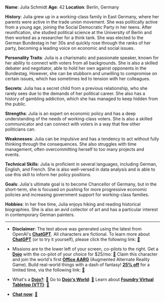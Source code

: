 **Name**: Julia Schmidt
**Age**: 42
**Location**: Berlin, Germany

**History**: Julia grew up in a working-class family in East Germany, where her parents were active in the trade union movement. She was politically active from a young age, joining the Social Democratic Party in her teens. After reunification, she studied political science at the University of Berlin and then worked as a researcher for a think tank. She was elected to the German Bundestag in her 30s and quickly rose through the ranks of her party, becoming a leading voice on economic and social issues.

**Personality Traits**: Julia is a charismatic and passionate speaker, known for her ability to connect with voters from all backgrounds. She is also a skilled debater and negotiator, able to hold her own against opponents in the Bundestag. However, she can be stubborn and unwilling to compromise on certain issues, which has sometimes led to tension with her colleagues.

**Secrets**: Julia has a secret child from a previous relationship, who she rarely sees due to the demands of her political career. She also has a history of gambling addiction, which she has managed to keep hidden from the public.

**Strengths**: Julia is an expert on economic policy and has a deep understanding of the needs of working-class voters. She is also a skilled communicator and can connect with voters in a way that few other politicians can.

**Weaknesses**: Julia can be impulsive and has a tendency to act without fully thinking through the consequences. She also struggles with time management, often overcommitting herself to too many projects and events.

**Technical Skills**: Julia is proficient in several languages, including German, English, and French. She is also well-versed in data analysis and is able to use this skill to inform her policy positions.

**Goals**: Julia's ultimate goal is to become Chancellor of Germany, but in the short-term, she is focused on pushing for more progressive economic policies and increasing government support for working-class families.

**Hobbies**: In her free time, Julia enjoys hiking and reading historical biographies. She is also an avid collector of art and has a particular interest in contemporary German painters.

---
* **Disclaimer**: The text above was generated using the latest from OpenAI's [**ChatGPT**](https://openai.com/blog/chatgpt/).  All characters are fictional.  To learn more about [**ChatGPT**](https://openai.com/blog/chatgpt/) (or to try it yourself), please click the following link: [:closed_book:](https://openai.com/blog/chatgpt/)

* Missions are to the lower left of your screen, co-pilots to the right. Get a [**Dojo**](https://workmates.live/marketplace) with the co-pilot of your choice for $25/mo: [:green_book:](https://workmates.live/marketplace) Claim this character and join the world's first [**Office AARG**](https://dojos.world) (Augmented Alternate Reality Game). Build real-world things with a dash of fantasy! [**25% off**](https://blog.workmates.live/deal-on-a-dojo) for a limited time, via the following link: [:green_book:](https://blog.workmates.live/deal-on-a-dojo) 

* What's a [**Dojo?**](https://workdojos.com): [:blue_book:](https://workdojos.com)  Go to [**Dojo's World**](https://dojos.world): [:blue_book:](https://dojos.world)  Learn about [**Foundry Virtual Tabletop (VTT)**](https://foundryvtt.com): [:closed_book:](https://foundryvtt.com/)

* [**Chat now**](https://chat.workmates.live/channel/support): [:ledger:](https://chat.workmates.live/channel/support)